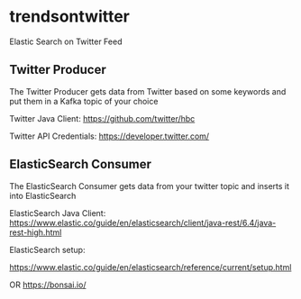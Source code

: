 # trendsontwitter
Elastic Search on Twitter Feed

## Twitter Producer

The Twitter Producer gets data from Twitter based on some keywords and put them in a Kafka topic of your choice

Twitter Java Client: https://github.com/twitter/hbc

Twitter API Credentials: https://developer.twitter.com/

## ElasticSearch Consumer

The ElasticSearch Consumer gets data from your twitter topic and inserts it into ElasticSearch

ElasticSearch Java Client: https://www.elastic.co/guide/en/elasticsearch/client/java-rest/6.4/java-rest-high.html

ElasticSearch setup:

https://www.elastic.co/guide/en/elasticsearch/reference/current/setup.html

OR https://bonsai.io/
